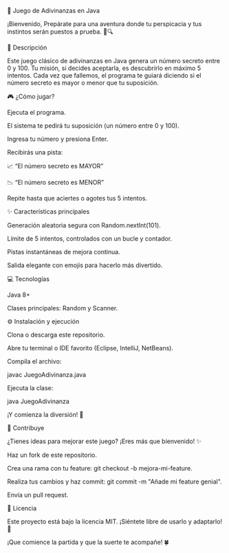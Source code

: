 🎯 Juego de Adivinanzas en Java

¡Bienvenido, Prepárate para una aventura donde tu perspicacia y tus instintos serán puestos a prueba. 🤔🔍

🚀 Descripción

Este juego clásico de adivinanzas en Java genera un número secreto entre 0 y 100. Tu misión, si decides aceptarla, es descubrirlo en máximo 5 intentos. Cada vez que fallemos, el programa te guiará diciendo si el número secreto es mayor o menor que tu suposición.

🎮 ¿Cómo jugar?

Ejecuta el programa.

El sistema te pedirá tu suposición (un número entre 0 y 100).

Ingresa tu número y presiona Enter.

Recibirás una pista:

📈 “El número secreto es MAYOR”

📉 “El número secreto es MENOR”

Repite hasta que aciertes o agotes tus 5 intentos.

✨ Características principales

Generación aleatoria segura con Random.nextInt(101).

Límite de 5 intentos, controlados con un bucle y contador.

Pistas instantáneas de mejora continua.

Salida elegante con emojis para hacerlo más divertido.

💻 Tecnologías

Java 8+

Clases principales: Random y Scanner.

⚙️ Instalación y ejecución

Clona o descarga este repositorio.

Abre tu terminal o IDE favorito (Eclipse, IntelliJ, NetBeans).

Compila el archivo:

javac JuegoAdivinanza.java

Ejecuta la clase:

java JuegoAdivinanza

¡Y comienza la diversión! 🎉

🤝 Contribuye

¿Tienes ideas para mejorar este juego? ¡Eres más que bienvenido! ✨

Haz un fork de este repositorio.

Crea una rama con tu feature: git checkout -b mejora-mi-feature.

Realiza tus cambios y haz commit: git commit -m "Añade mi feature genial".

Envía un pull request.

📄 Licencia

Este proyecto está bajo la licencia MIT. ¡Siéntete libre de usarlo y adaptarlo! 📝

¡Que comience la partida y que la suerte te acompañe! 🍀
